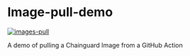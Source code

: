 # Image-pull-demo

[![images-pull](https://github.com/denhamparry/image-pull-demo/actions/workflows/image-pull.yaml/badge.svg)](https://github.com/denhamparry/image-pull-demo/actions/workflows/image-pull.yaml)

A demo of pulling a Chainguard Image from a GitHub Action
